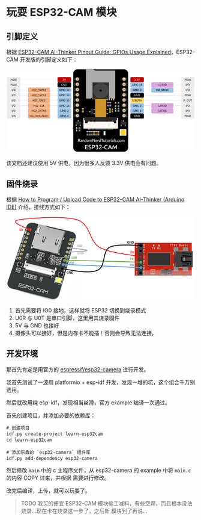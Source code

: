 # 玩耍 ESP32-CAM 模块

## 引脚定义

根据
[ESP32-CAM AI-Thinker Pinout Guide: GPIOs Usage Explained](https://randomnerdtutorials.com/esp32-cam-ai-thinker-pinout/)，ESP32-CAM
开发版的引脚定义如下：

![](./_img/ESP32-CAM-pinout-new.webp)

该文档还建议使用 5V 供电，因为很多人反馈 3.3V 供电会有问题。

## 固件烧录

根据
[How to Program / Upload Code to ESP32-CAM AI-Thinker (Arduino IDE)](https://randomnerdtutorials.com/program-upload-code-esp32-cam/)
介绍，接线方式如下：

![](_img/ESP32-CAM-FTDI-programmer-5V-supply.webp)

1. 首先需要将 IO0 接地，这样就将 ESP32 切换到烧录模式
2. U0R 与 U0T 是串口引脚，这里用其烧录固件
3. 5V 与 GND 也接好
4. 摄像头可以接好，但是内存卡不能插！否则会导致无法连接。

## 开发环境

那首先肯定是用官方的 [espressif/esp32-camera](https://github.com/espressif/esp32-camera) 进行开发。

我首先测试了一波用 platformio + esp-idf 开发，发现一堆的坑，这个组合千万别选用。

然后就改用纯 esp-idf，发现相当丝滑，官方 example 编译一次通过。

首先创建项目，并添加必要的依赖库：

```shell
# 创建项目
idf.py create-project learn-esp32cam
cd learn-esp32cam

# 添加乐鑫的 `esp32-camera` 组件库
idf.py add-dependency esp32-camera
```

然后修改 `main` 中的 c 主程序文件，从 esp32-camera 的 example 中将 `main.c` 的内容 COPY 过来，并根据
需要进行修改。

改完后编译，上传，就可以玩耍了。

> TODO 我买的便宜 ESP32-CAM 模块偷工减料，有些空焊，而且根本没法烧录...现在卡在烧录这一步了，之后新
> 模块到了再说...
